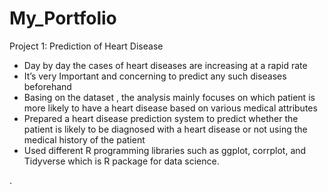 # My_Portfolio
Project 1: Prediction of Heart Disease
<ul>
<li>Day by day the cases of heart diseases are increasing at a rapid rate</li>
<li>It’s very Important and concerning to predict any such diseases beforehand</li>
<li>Basing on the dataset , the analysis mainly focuses on which patient is more
likely to have a heart disease based on various medical attributes </li>
<li>Prepared a heart disease prediction system to predict whether the patient is likely to be diagnosed with a heart disease or not
using the medical history of the patient</li>
<li>Used different R programming libraries such as ggplot, corrplot, and Tidyverse which is R package for data science.</li>

  
</ul>.
